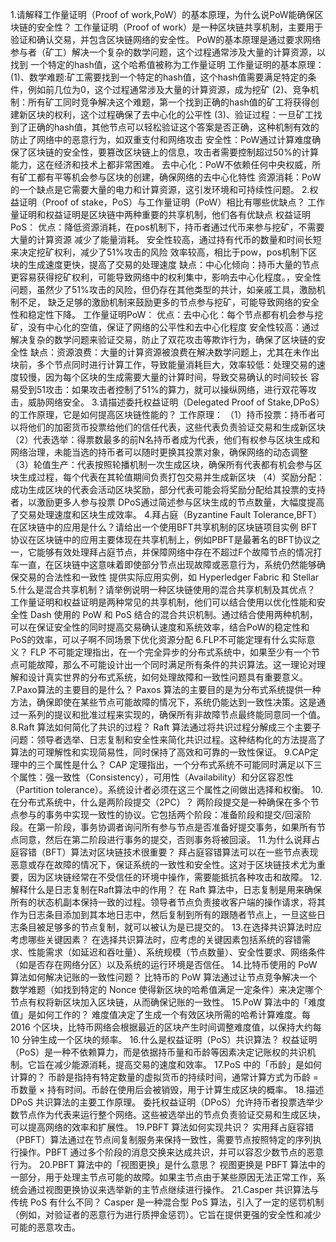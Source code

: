 1.请解释工作量证明（Proof of work,PoW）的基本原理，为什么说PoW能确保区块链的安全性？
    工作量证明（Proof of work）是一种区块链共享机制，主要用于验证和确认交易，并包含区块链网络的安全性。
    PoW的基本原理是通过要求网络参与者（矿工）解决一个复杂的数学问题，这个过程通常涉及大量的计算资源，以找到
    一个特定的hash值，这个哈希值被称为工作量证明
    工作量证明的基本原理：
    (1)、数学难题:矿工需要找到一个特定的hash值，这个hash值需要满足特定的条件，例如前几位为0，这个过程通常涉及大量的计算资源，成为挖矿
    (2)、竞争机制：所有矿工同时竞争解决这个难题，第一个找到正确的hash值的矿工将获得创建新区块的权利，这个过程确保了去中心化的公平性
    (3)、验证过程：一旦矿工找到了正确的hash值，其他节点可以轻松验证这个答案是否正确，这种机制有效的防止了网络中的恶意行为，如双重支付和网络攻击
    安全性：PoW通过计算难度确保了区块链的安全性，要篡改区块链上的信息，攻击者需要控制超过50%的计算能力，这在经济和技术上都非常困难。
    去中心化：PoW不依赖任何中央权威，所有矿工都有平等机会参与区块的创建，确保网络的去中心化特性
    资源消耗：PoW的一个缺点是它需要大量的电力和计算资源，这引发环境和可持续性问题。
2.权益证明（Proof of stake，PoS）与工作量证明（PoW）相比有哪些优缺点？
    工作量证明和权益证明是区块链中两种重要的共享机制，他们各有优缺点
    权益证明PoS：
        优点：降低资源消耗，在pos机制下，持币者通过代币来参与挖矿，不需要大量的计算资源
        减少了能量消耗。
        安全性较高，通过持有代币的数量和时间长短来决定挖矿权利，减少了51%攻击的风险
        效率较高，相比于pow，pos机制下区块的生成速度更快，提高了交易的处理速度
        缺点：中心化倾向：持币大量的节点更容易获得挖矿权利，可能导致网络中的权利集中，影响去中心化程度。，安全性问题，虽然少了51%攻击的风险，但仍存在其他类型的共计，如亲戚工具，激励机制不足， 缺乏足够的激励机制来鼓励更多的节点参与挖矿，可能导致网络的安全性和稳定性下降。
    工作量证明PoW：
        优点：去中心化：每个节点都有机会参与挖矿，没有中心化的空值，保证了网络的公平性和去中心化程度
        安全性较高：通过解决复杂的数学问题来验证交易，防止了双花攻击等欺诈行为，确保了区块链的安全性
        缺点：资源浪费：大量的计算资源被浪费在解决数学问题上，尤其在未作出块前，多个节点同时进行计算工作，导致能量消耗巨大，效率较低：处理交易的速度较慢，因为每个区块的生成需要大量的计算时间，导致交易确认的时间较长
        容易受到51攻击：如果攻击者控制了51%的算力，就可以操纵网络，进行双花等攻击，威胁网络安全。
3.请描述委托权益证明（Delegated Proof of Stake,DPoS）的工作原理，它是如何提高区块链性能的？
    工作原理：
        （1）持币投票：持币者可以将他们的加密货币投票给他们的信任代表，这些代表负责验证交易和生成新区块
        （2）代表选举：得票数最多的前N名持币者成为代表，他们有权参与区块生成和网络治理，未能当选的持币者可以随时更换其投票对象，确保网络的动态调整
        （3）轮值生产：代表按照轮播机制一次生成区块，确保所有代表都有机会参与区块生成过程，每个代表在其轮值期间负责打包交易并生成新区块
        （4）奖励分配：成功生成区块的代表会活动区块奖励，部分代表可能会将奖励分配给其投票的支持者，以激励更多人参与投票
        DPoS通过简述参与区块生成的节点数量，大幅度提高了交易处理速度和区块生成效率。
4.拜占庭（Byzantine Fault Tolerance,BFT）在区块链中的应用是什么？请给出一个使用BFT共享机制的区块链项目实例
    BFT协议在区块链中的应用主要体现在共享机制上，例如PBFT是最著名的BFT协议之一，它能够有效处理拜占庭节点，并保障网络中存在不超过F个故障节点的情况打车一直，在区块链中这意味着即使部分节点出现故障或恶意行为，系统仍然能够确保交易的合法性和一致性
    提供实际应用实例，如 Hyperledger Fabric 和 Stellar
5.什么是混合共享机制？请举例说明一种区块链使用的混合共享机制及其优点？
    工作量证明和权益证明是两种常见的共享机制，他们可以结合使用以优化性能和安全性
    Dash 使用的 PoW 和 PoS 结合的混合共识机制。通过结合使用两种机制，可以在保证安全性的同时提高交易确认速度和系统效率，结合PoW的稳定性和PoS的效率，可以子啊不同场景下优化资源分配
6.FLP不可能定理有什么实际意义？
    FLP 不可能定理指出，在一个完全异步的分布式系统中，如果至少有一个节点可能故障，那么不可能设计出一个同时满足所有条件的共识算法。这一理论对理解和设计真实世界的分布式系统，如何处理故障和一致性问题具有重要意义。
7.Paxo算法的主要目的是什么？
    Paxos 算法的主要目的是为分布式系统提供一种方法，确保即使在某些节点可能故障的情况下，系统仍能达到一致性决策。这是通过一系列的提议和批准过程来实现的，确保所有非故障节点最终能同意同一个值。
8.Raft 算法如何简化了共识的过程？
    Raft 算法通过将共识过程分解成三个主要子问题：领导者选举、日志复制和安全性来简化共识过程。这种结构化的方法提高了算法的可理解性和实现简易性，同时保持了高效和可靠的一致性保证。
9.CAP定理中的三个属性是什么？
    CAP 定理指出，一个分布式系统不可能同时满足以下三个属性：强一致性（Consistency），可用性（Availability）和分区容忍性（Partition tolerance）。系统设计者必须在这三个属性之间做出选择和权衡。
10.在分布式系统中，什么是两阶段提交（2PC）？
    两阶段提交是一种确保在多个节点参与的事务中实现一致性的协议。它包括两个阶段：准备阶段和提交/回滚阶段。在第一阶段，事务协调者询问所有参与节点是否准备好提交事务，如果所有节点同意，然后在第二阶段进行事务的提交，否则事务将被回滚。
11.为什么说拜占庭容错（BFT）算法对区块链技术很重要？
    拜占庭容错算法可以在一些节点表现恶意或存在故障的情况下，保证系统的一致性和安全性。这对于区块链技术尤为重要，因为区块链经常在不受信任的环境中操作，需要能抵抗各种攻击和故障。
12.解释什么是日志复制在Raft算法中的作用？
    在 Raft 算法中，日志复制是用来确保所有的状态机副本保持一致的过程。领导者节点负责接收客户端的操作请求，将其作为日志条目添加到其本地日志中，然后复制到所有的跟随者节点上，一旦这些日志条目被足够多的节点复制，就可以被认为是已提交的。
13.在选择共识算法时应考虑哪些关键因素？
    在选择共识算法时，应考虑的关键因素包括系统的容错需求、性能需求（如延迟和吞吐量）、系统规模（节点数量）、安全性要求、网络条件（如是否存在网络分区）以及系统的运行环境是否信任。
14.比特币使用的 PoW 算法如何解决记账的一致性问题？
    比特币的 PoW 算法通过让节点竞争解决一个数学难题（如找到特定的 Nonce 使得新区块的哈希值满足一定条件）来决定哪个节点有权将新区块加入区块链，从而确保记账的一致性。
15.PoW 算法中的「难度值」是如何工作的？
    难度值决定了生成一个有效区块所需的哈希计算难度。每 2016 个区块，比特币网络会根据最近的区块产生时间调整难度值，以保持大约每 10 分钟生成一个区块的频率。
16.什么是权益证明（PoS）共识算法？
    权益证明（PoS）是一种不依赖算力，而是依据持币量和币龄等因素决定记账权的共识机制。它旨在减少能源消耗，提高交易的速度和效率。
17.PoS 中的「币龄」是如何计算的？
    币龄是指持有特定数量的虚拟货币的持续时间，通常计算方式为币龄 = 币数量 × 持有时间。币龄在使用后会被销毁，用于计算生成区块的概率。
18.描述 DPoS 共识算法的主要工作原理。
    委托权益证明（DPoS）允许持币者投票选举少数节点作为代表来运行整个网络。这些被选举出的节点负责验证交易和生成区块，可以提高网络的效率和扩展性。
19.PBFT 算法如何实现共识？
    实用拜占庭容错（PBFT）算法通过在节点间复制服务来保持一致性，需要节点按照特定的序列执行操作。PBFT 通过多个阶段的消息交换来达成共识，并可以容忍少数节点的恶意行为。
20.PBFT 算法中的「视图更换」是什么意思？
    视图更换是 PBFT 算法中的一部分，用于处理主节点可能的故障。如果主节点由于某些原因无法正常工作，系统会通过视图更换协议来选举新的主节点继续进行操作。
21.Casper 共识算法与传统 PoS 有什么不同？
    Casper 是一种混合型 PoS 算法，引入了一定的惩罚机制（例如，对验证者的恶意行为进行质押金惩罚）。它旨在提供更强的安全性和减少可能的恶意攻击。